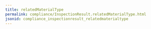 ```yaml
---
title: relatedMaterialType
permalink: compliance/InspectionResult.relatedMaterialType.html
jsonid: compliance_inspectionresult_relatedmaterialtype
---
```

